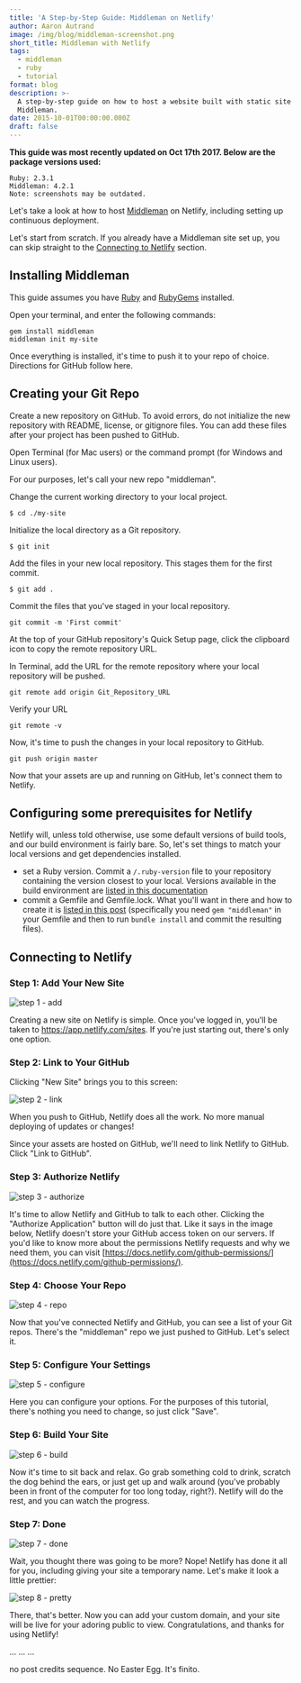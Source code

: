 ```yaml
---
title: 'A Step-by-Step Guide: Middleman on Netlify'
author: Aaron Autrand
image: /img/blog/middleman-screenshot.png
short_title: Middleman with Netlify
tags:
  - middleman
  - ruby
  - tutorial
format: blog
description: >-
  A step-by-step guide on how to host a website built with static site generator
  Middleman.
date: 2015-10-01T00:00:00.000Z
draft: false
---
```


**This guide was most recently updated on Oct 17th 2017. Below are the package versions used:**

    Ruby: 2.3.1
    Middleman: 4.2.1
    Note: screenshots may be outdated.


Let's take a look at how to host [Middleman](https://middlemanapp.com/) on Netlify, including setting up continuous deployment.

Let's start from scratch. If you already have a Middleman site set up, you can skip straight to the [Connecting to Netlify](#netlifystart) section.

<!-- excerpt -->

## Installing Middleman

This guide assumes you have [Ruby](https://www.ruby-lang.org) and [RubyGems](https://rubygems.org/) installed.

Open your terminal, and enter the following commands:

```
gem install middleman
middleman init my-site
```

Once everything is installed, it's time to push it to your repo of choice. Directions for GitHub follow here.

## **Creating your Git Repo**

Create a new repository on GitHub. To avoid errors, do not initialize the new repository with README, license, or gitignore files. You can add these files after your project has been pushed to GitHub.

Open Terminal (for Mac users) or the command prompt (for Windows and Linux users).

For our purposes, let's call your new repo "middleman".

Change the current working directory to your local project.

```
$ cd ./my-site
```

Initialize the local directory as a Git repository.
```
$ git init
```
Add the files in your new local repository. This stages them for the first commit.
```
$ git add .
```
Commit the files that you've staged in your local repository.
```
git commit -m 'First commit'
```

At the top of your GitHub repository's Quick Setup page, click the clipboard icon to copy the remote repository URL.

In Terminal, add the URL for the remote repository where your local repository will be pushed.
```
git remote add origin Git_Repository_URL
```
Verify your URL
```
git remote -v
```
Now, it's time to push the changes in your local repository to GitHub.
```
git push origin master
```

Now that your assets are up and running on GitHub, let's connect them to Netlify.

<a id="netlifystart"></a>

## **Configuring some prerequisites for Netlify**

Netlify will, unless told otherwise, use some default versions of build tools, and our build environment is fairly bare.  So, let's set things to match your local versions and get dependencies installed.

- set a Ruby version.  Commit a `/.ruby-version` file to your repository containing the version closest to your local.  Versions available in the build environment are [listed in this documentation](https://www.netlify.com/docs/continuous-deployment/#set-node-ruby-or-python-version)
- commit a Gemfile and Gemfile.lock.  What you'll want in there and how to create it is [listed in this post]( https://www.netlify.com/docs/build-settings/) (specifically you need `gem "middleman"` in your Gemfile and then to run `bundle install` and commit the resulting files).

## **Connecting to Netlify**

### Step 1: Add Your New Site

![step 1 - add](https://cloud.githubusercontent.com/assets/6520639/9803638/717820a6-57d9-11e5-838f-d2a732eb0a41.png)

Creating a new site on Netlify is simple. Once you've logged in, you'll be taken to https://app.netlify.com/sites. If you're just starting out, there's only one option.

### Step 2: Link to Your GitHub
Clicking "New Site" brings you to this screen:

![step 2 - link](https://cloud.githubusercontent.com/assets/6520639/9803637/7176ac8a-57d9-11e5-9b09-f43dc772a4f9.png)

When you push to GitHub, Netlify does all the work. No more manual deploying of updates or changes!

Since your assets are hosted on GitHub, we'll need to link  Netlify to GitHub. Click "Link to GitHub".

### Step 3: Authorize Netlify
![step 3 - authorize](https://cloud.githubusercontent.com/assets/6520639/9803635/71760370-57d9-11e5-8bdb-850aa176a22c.png)

It's time to allow Netlify and GitHub to talk to each other. Clicking the "Authorize Application" button will do just that. Like it says in the image below, Netlify doesn't store your GitHub access token on our servers. If you'd like to know more about the permissions Netlify requests and why we need them, you can visit [https://docs.netlify.com/github-permissions/](https://docs.netlify.com/github-permissions/).

### Step 4: Choose Your Repo
![step 4 - repo](https://cloud.githubusercontent.com/assets/6520639/9897552/b9ea7f7c-5bfe-11e5-94a0-f957a7d1986e.png)

Now that you've connected Netlify and GitHub, you can see a list of your Git repos. There's the "middleman" repo we just pushed to GitHub. Let's select it.

### Step 5: Configure Your Settings
![step 5 - configure](https://cloud.githubusercontent.com/assets/6520639/9803639/717b2008-57d9-11e5-949c-4ea36645ff08.png)

Here you can configure your options. For the purposes of this tutorial, there's nothing you need to change, so just click "Save".

### Step 6: Build Your Site

![step 6 - build](https://cloud.githubusercontent.com/assets/6520639/9803640/717b9c40-57d9-11e5-9ca4-92f90f8ed005.png)

Now it's time to sit back and relax. Go grab something cold to drink, scratch the dog behind the ears, or just get up and walk around (you've probably been in front of the computer for too long today, right?). Netlify will do the rest, and you can watch the progress.

### Step 7: Done

![step 7 - done](https://cloud.githubusercontent.com/assets/6520639/9803778/43c95312-57db-11e5-872b-7a37a19f0589.png)

Wait, you thought there was going to be more? Nope! Netlify has done it all for you, including giving your site a temporary name. Let's make it look a little prettier:

![step 8 - pretty](https://cloud.githubusercontent.com/assets/6520639/9803837/f525e7b0-57db-11e5-9398-40bf488a1515.png)

There, that's better. Now you can add your custom domain, and your site will be live for your adoring public to view. Congratulations, and thanks for using Netlify!

...
...
...


no post credits sequence. No Easter Egg. It's finito.
